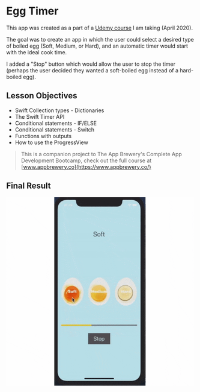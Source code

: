 # Egg Timer
This app was created as a part of a [Udemy course](https://www.udemy.com/share/101WsWAEMScldUQn8F/) I am taking (April 2020). 

The goal was to create an app in which the user could select a desired type of boiled egg (Soft, Medium, or Hard), and an automatic timer would start with the ideal cook time. 

I added a "Stop" button which would allow the user to stop the timer (perhaps the user decided they wanted a soft-boiled egg instead of a hard-boiled egg).

## Lesson Objectives

* Swift Collection types - Dictionaries
* The Swift Timer API
* Conditional statements - IF/ELSE
* Conditional statements - Switch
* Functions with outputs
* How to use the ProgressView

>This is a companion project to The App Brewery's Complete App Development Bootcamp, check out the full course at [www.appbrewery.co](https://www.appbrewery.co/)

## Final Result
![](EggTimerDemo.gif)
